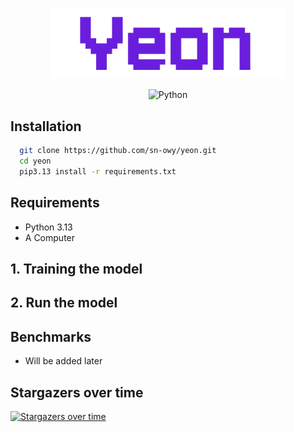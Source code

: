 <p align="center">
  <img width="75%" src=".github/logo.svg" alt="Banner">
</p>

<p align="center">
  <img src="https://img.shields.io/badge/python-3670A0?style=for-the-badge&logo=python&logoColor=ffdd54" alt="Python">
</p>

## Installation
```sh
  git clone https://github.com/sn-owy/yeon.git
  cd yeon
  pip3.13 install -r requirements.txt
```

## Requirements
- Python 3.13
- A Computer

## 1. Training the model

## 2. Run the model

## Benchmarks
- Will be added later

## Stargazers over time
[![Stargazers over time](https://starchart.cc/sn-owy/yeon.svg?variant=adaptive)](https://starchart.cc/sn-owy/yeon)
